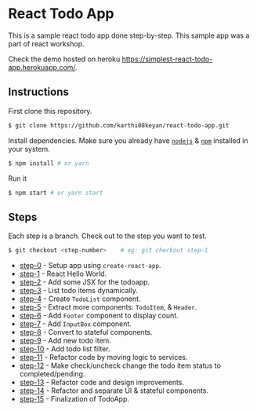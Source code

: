 # React Todo App

This is a sample react todo app done step-by-step.
This sample app was a part of react workshop.



Check the demo hosted on heroku https://simplest-react-todo-app.herokuapp.com/.


## Instructions

First clone this repository.
```bash
$ git clone https://github.com/karthi08keyan/react-todo-app.git
```

Install dependencies. Make sure you already have [`nodejs`](https://nodejs.org/en/) & [`npm`](https://www.npmjs.com/) installed in your system.
```bash
$ npm install # or yarn
```

Run it
```bash 
$ npm start # or yarn start
```

## Steps
Each step is a branch. Check out to the step you want to test.

```bash
$ git checkout <step-number>    # eg: git checkout step-1
```
* [step-0](https://github.com/karthi08keyan/react-todo-app/commits/step-0) - Setup app using `create-react-app`.
* [step-1](https://github.com/karthi08keyan/react-todo-app/commits/step-1) - React Hello World.
* [step-2](https://github.com/karthi08keyan/react-todo-app/commits/step-2) - Add some JSX for the todoapp.
* [step-3](https://github.com/karthi08keyan/react-todo-app/commits/step-3) - List todo items dynamically.
* [step-4](https://github.com/karthi08keyan/react-todo-app/commits/step-4) - Create `TodoList` component.
* [step-5](https://github.com/karthi08keyan/react-todo-app/commits/step-5) - Extract more components: `TodoItem`, & `Header`.
* [step-6](https://github.com/karthi08keyana/react-todo-app/commits/step-6) - Add `Footer` component to display count.
* [step-7](https://github.com/karthi08keyan/react-todo-app/commits/step-7) - Add `InputBox` component.
* [step-8](https://github.com/karthi08keyan/react-todo-app/commits/step-8) - Convert to stateful components.
* [step-9](https://github.com/karthi08keyan/react-todo-app/commits/step-9) - Add new todo item.
* [step-10](https://github.com/karthi08keyan/react-todo-app/commits/step-10) - Add todo list filter.
* [step-11](https://github.com/karthi08keyan/react-todo-app/commits/step-11) - Refactor code by moving logic to services.
* [step-12](https://github.com/karthi08keyan/react-todo-app/commits/step-12) - Make check/uncheck change the todo item status to completed/pending.
* [step-13](https://github.com/karthi08keyan/react-todo-app/commits/step-13) - Refactor code and design improvements.
* [step-14](https://github.com/karthi08keyan/react-todo-app/commits/step-14) - Refactor and separate UI & stateful components.
* [step-15](https://github.com/karthi08keyan/react-todo-app/commits/step-15) - Finalization of TodoApp.
